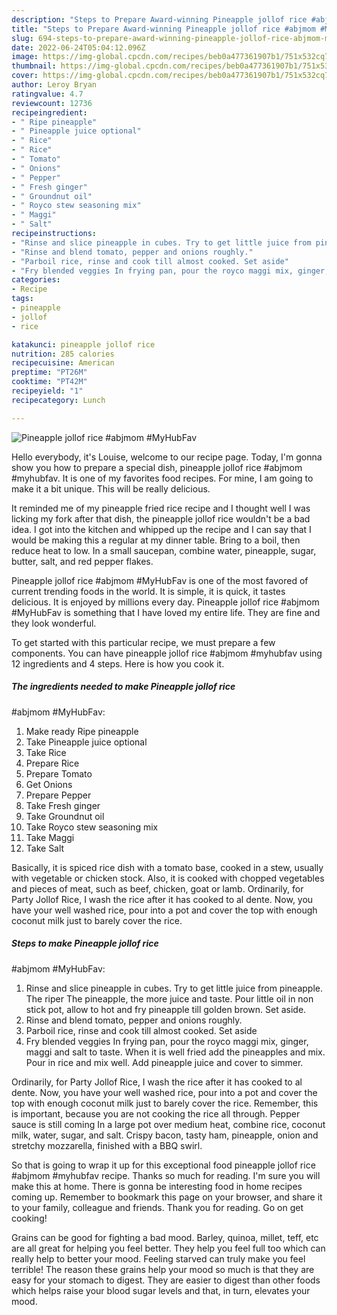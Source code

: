 ```yaml
---
description: "Steps to Prepare Award-winning Pineapple jollof rice #abjmom #MyHubFav"
title: "Steps to Prepare Award-winning Pineapple jollof rice #abjmom #MyHubFav"
slug: 694-steps-to-prepare-award-winning-pineapple-jollof-rice-abjmom-myhubfav
date: 2022-06-24T05:04:12.096Z
image: https://img-global.cpcdn.com/recipes/beb0a477361907b1/751x532cq70/pineapple-jollof-rice-abjmom-myhubfav-recipe-main-photo.jpg
thumbnail: https://img-global.cpcdn.com/recipes/beb0a477361907b1/751x532cq70/pineapple-jollof-rice-abjmom-myhubfav-recipe-main-photo.jpg
cover: https://img-global.cpcdn.com/recipes/beb0a477361907b1/751x532cq70/pineapple-jollof-rice-abjmom-myhubfav-recipe-main-photo.jpg
author: Leroy Bryan
ratingvalue: 4.7
reviewcount: 12736
recipeingredient:
- " Ripe pineapple"
- " Pineapple juice optional"
- " Rice"
- " Rice"
- " Tomato"
- " Onions"
- " Pepper"
- " Fresh ginger"
- " Groundnut oil"
- " Royco stew seasoning mix"
- " Maggi"
- " Salt"
recipeinstructions:
- "Rinse and slice pineapple in cubes. Try to get little juice from pineapple. The riper The pineapple, the more juice and taste. Pour little oil in non stick pot, allow to hot and fry pineapple till golden brown. Set aside."
- "Rinse and blend tomato, pepper and onions roughly."
- "Parboil rice, rinse and cook till almost cooked. Set aside"
- "Fry blended veggies In frying pan, pour the royco maggi mix, ginger, maggi and salt to taste. When it is well fried add the pineapples and mix. Pour in rice and mix well. Add pineapple juice and cover to simmer."
categories:
- Recipe
tags:
- pineapple
- jollof
- rice

katakunci: pineapple jollof rice 
nutrition: 285 calories
recipecuisine: American
preptime: "PT26M"
cooktime: "PT42M"
recipeyield: "1"
recipecategory: Lunch

---
```



![Pineapple jollof rice
#abjmom #MyHubFav](https://img-global.cpcdn.com/recipes/beb0a477361907b1/751x532cq70/pineapple-jollof-rice-abjmom-myhubfav-recipe-main-photo.jpg)

Hello everybody, it's Louise, welcome to our recipe page. Today, I'm gonna show you how to prepare a special dish, pineapple jollof rice
#abjmom #myhubfav. It is one of my favorites food recipes. For mine, I am going to make it a bit unique. This will be really delicious.

It reminded me of my pineapple fried rice recipe and I thought well I was licking my fork after that dish, the pineapple jollof rice wouldn&#39;t be a bad idea. I got into the kitchen and whipped up the recipe and I can say that I would be making this a regular at my dinner table. Bring to a boil, then reduce heat to low. In a small saucepan, combine water, pineapple, sugar, butter, salt, and red pepper flakes.

Pineapple jollof rice
#abjmom #MyHubFav is one of the most favored of current trending foods in the world. It is simple, it is quick, it tastes delicious. It is enjoyed by millions every day. Pineapple jollof rice
#abjmom #MyHubFav is something that I have loved my entire life. They are fine and they look wonderful.


To get started with this particular recipe, we must prepare a few components. You can have pineapple jollof rice
#abjmom #myhubfav using 12 ingredients and 4 steps. Here is how you cook it.

<!--inarticleads1-->

##### The ingredients needed to make Pineapple jollof rice
#abjmom #MyHubFav:

1. Make ready  Ripe pineapple
1. Take  Pineapple juice optional
1. Take  Rice
1. Prepare  Rice
1. Prepare  Tomato
1. Get  Onions
1. Prepare  Pepper
1. Take  Fresh ginger
1. Take  Groundnut oil
1. Take  Royco stew seasoning mix
1. Take  Maggi
1. Take  Salt


Basically, it is spiced rice dish with a tomato base, cooked in a stew, usually with vegetable or chicken stock. Also, it is cooked with chopped vegetables and pieces of meat, such as beef, chicken, goat or lamb. Ordinarily, for Party Jollof Rice, I wash the rice after it has cooked to al dente. Now, you have your well washed rice, pour into a pot and cover the top with enough coconut milk just to barely cover the rice. 

<!--inarticleads2-->

##### Steps to make Pineapple jollof rice
#abjmom #MyHubFav:

1. Rinse and slice pineapple in cubes. Try to get little juice from pineapple. The riper The pineapple, the more juice and taste. Pour little oil in non stick pot, allow to hot and fry pineapple till golden brown. Set aside.
1. Rinse and blend tomato, pepper and onions roughly.
1. Parboil rice, rinse and cook till almost cooked. Set aside
1. Fry blended veggies In frying pan, pour the royco maggi mix, ginger, maggi and salt to taste. When it is well fried add the pineapples and mix. Pour in rice and mix well. Add pineapple juice and cover to simmer.


Ordinarily, for Party Jollof Rice, I wash the rice after it has cooked to al dente. Now, you have your well washed rice, pour into a pot and cover the top with enough coconut milk just to barely cover the rice. Remember, this is important, because you are not cooking the rice all through. Pepper sauce is still coming In a large pot over medium heat, combine rice, coconut milk, water, sugar, and salt. Crispy bacon, tasty ham, pineapple, onion and stretchy mozzarella, finished with a BBQ swirl. 

So that is going to wrap it up for this exceptional food pineapple jollof rice
#abjmom #myhubfav recipe. Thanks so much for reading. I'm sure you will make this at home. There is gonna be interesting food in home recipes coming up. Remember to bookmark this page on your browser, and share it to your family, colleague and friends. Thank you for reading. Go on get cooking!

Grains can be good for fighting a bad mood. Barley, quinoa, millet, teff, etc are all great for helping you feel better. They help you feel full too which can really help to better your mood. Feeling starved can truly make you feel terrible! The reason these grains help your mood so much is that they are easy for your stomach to digest. They are easier to digest than other foods which helps raise your blood sugar levels and that, in turn, elevates your mood.
